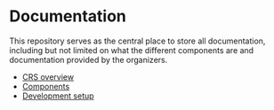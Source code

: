 # Documentation

This repository serves as the central place to store all documentation,
including but not limited on what the different components are and
documentation provided by the organizers.

* [CRS overview](crs-overview.md)
* [Components](components.md)
* [Development setup](development.md)
